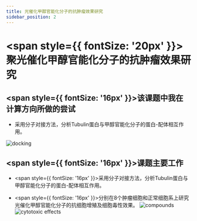 ```yaml
---
title: 光催化甲醇官能化分子的抗肿瘤效果研究
sidebar_position: 2
---
```


# <span style={{ fontSize: '20px' }}>聚光催化甲醇官能化分子的抗肿瘤效果研究</span>

## <span style={{ fontSize: '16px' }}>该课题中我在计算方向所做的尝试</span>
- 采用分子对接方法，分析Tubulin蛋白与甲醇官能化分子的蛋白-配体相互作用。
<div style={{ textAlign: 'center' }}>
  <img src="/img/compare_marked.png" alt="docking" style={{ width: '50%' }} />
</div>

## <span style={{ fontSize: '16px' }}>课题主要工作</span>
- <span style={{ fontSize: '16px' }}>采用分子对接方法，分析Tubulin蛋白与甲醇官能化分子的蛋白-配体相互作用。</span>

-  <span style={{ fontSize: '16px' }}>分别在8个肿瘤细胞和正常细胞系上研究光催化甲醇官能化分子的抗细胞增殖及细胞毒性效果。</span>
![compounds](/img/tumor_cytotoxic_effects.png)
![cytotoxic effects](/img/heatmap.png)
